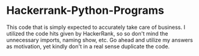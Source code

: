 # Hackerrank-Python-Programs
This code that is simply expected to accurately take care of business. I utilized the code hits given by HackerRank, so so don't mind the unnecessary imports, naming show, etc. Go ahead and utilize my answers as motivation, yet kindly don't in a real sense duplicate the code.
